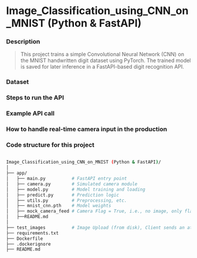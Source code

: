 # Image_Classification_using_CNN_on_MNIST (Python & FastAPI)

### Description

> This project trains a simple Convolutional Neural Network (CNN) on the MNIST handwritten digit dataset using PyTorch. The trained model is saved for later inference in a FastAPI-based digit recognition API.

### Dataset
### Steps to run the API
### Example API call
### How to handle real-time camera input in the production

### Code structure for this project
```bash

Image_Classification_using_CNN_on_MNIST (Python & FastAPI)/
│
├── app/
│   ├── main.py          # FastAPI entry point
│   ├── camera.py        # Simulated camera module
│   ├── model.py         # Model training and loading
│   ├── predict.py       # Prediction logic
│   ├── utils.py         # Preprocessing, etc.
│   ├── mnist_cnn.pth    # Model weights
│   ├── mock_camera_feed # Camera Flag = True, i.e., no image, only flag
│   ├──README.md        
│
├── test_images          # Image Upload (from disk), Client sends an attached image file i.e., Camera Flag = False
├── requirements.txt
├── Dockerfile
├── .dockerignore
├── README.md

```
